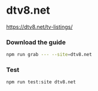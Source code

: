 # dtv8.net

https://dtv8.net/tv-listings/

### Download the guide

```sh
npm run grab --- --site=dtv8.net
```

### Test

```sh
npm run test:site dtv8.net
```
